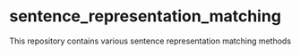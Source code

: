 # sentence_representation_matching
This repository contains various sentence representation matching methods
